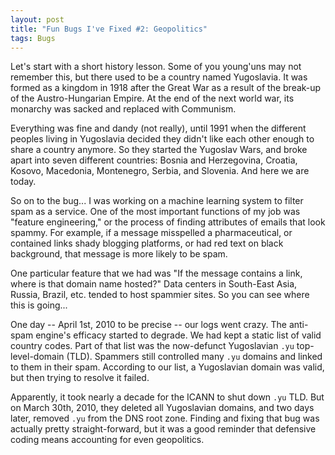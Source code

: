 ```yaml
---
layout: post
title: "Fun Bugs I've Fixed #2: Geopolitics"
tags: Bugs
---
```


Let's start with a short history lesson.  Some of you young'uns may not remember this, but there used to be a country named Yugoslavia. It was formed as a kingdom in 1918 after the Great War as a result of the break-up of the Austro-Hungarian Empire. At the end of the next world war, its monarchy was sacked and replaced with Communism.

Everything was fine and dandy (not really), until 1991 when the different peoples living in Yugoslavia decided they didn't like each other enough to share a country anymore. So they started the Yugoslav Wars, and broke apart into seven different countries: Bosnia and Herzegovina, Croatia, Kosovo, Macedonia, Montenegro, Serbia, and Slovenia. And here we are today.

So on to the bug... I was working on a machine learning system to filter spam as a service. One of the most important functions of my job was "feature engineering," or the process of finding attributes of emails that look spammy. For example, if a message misspelled a pharmaceutical, or contained links shady blogging platforms, or had red text on black background, that message is more likely to be spam.

One particular feature that we had was "If the message contains a link, where is that domain name hosted?" Data centers in South-East Asia, Russia, Brazil, etc. tended to host spammier sites. So you can see where this is going...

One day -- April 1st, 2010 to be precise -- our logs went crazy. The anti-spam engine's efficacy started to degrade. We had kept a static list of valid country codes. Part of that list was the now-defunct Yugoslavian `.yu` top-level-domain (TLD). Spammers still controlled many `.yu` domains and linked to them in their spam. According to our list, a Yugoslavian domain was valid, but then trying to resolve it failed.

Apparently, it took nearly a decade for the ICANN to shut down `.yu` TLD. But on March 30th, 2010, they deleted all Yugoslavian domains, and two days later, removed `.yu` from the DNS root zone. Finding and fixing that bug was actually pretty straight-forward, but it was a good reminder that defensive coding means accounting for even geopolitics.